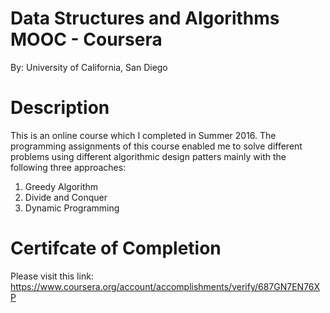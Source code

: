 # Data Structures and Algorithms MOOC - Coursera
By: University of California, San Diego

# Description
This is an online course which I completed in Summer 2016. The programming assignments of this course enabled me to solve different problems using different algorithmic design patters mainly with the following three approaches:

1. Greedy Algorithm
2. Divide and Conquer
3. Dynamic Programming

# Certifcate of Completion
Please visit this link: https://www.coursera.org/account/accomplishments/verify/687GN7EN76XP
